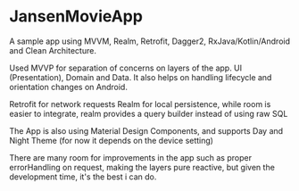 # JansenMovieApp

A sample app using MVVM, Realm, Retrofit, Dagger2, RxJava/Kotlin/Android and Clean Architecture.

Used MVVP for separation of concerns on layers of the app.
UI (Presentation), Domain and Data.
It also helps on handling lifecycle and orientation changes on Android.

Retrofit for network requests
Realm for local persistence, while room is easier to integrate, realm provides a query builder instead of using raw SQL

The App is also using Material Design Components, and supports Day and Night Theme (for now it depends on the device setting)

There are many room for improvements in the app such as proper errorHandling on request, making the layers pure reactive, but given the development time, it's the best i can do. 
